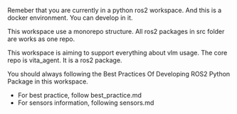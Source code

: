 Remeber that you are currently in a python ros2 workspace. And this is a docker environment. You can develop in it.

This workspace use a monorepo structure. All ros2 packages in src folder are works as one repo.

This workspace is aiming to support everything about vlm usage. The core repo is vita_agent. It is a ros2 package.

You should always following the Best Practices Of Developing ROS2 Python Package in this workspace.

- For best practice, follow best_practice.md 
- For sensors information, following sensors.md
